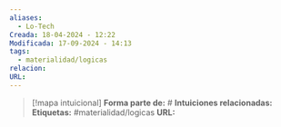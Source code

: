 ```yaml
---
aliases:
  - Lo-Tech
Creada: 18-04-2024 - 12:22
Modificada: 17-09-2024 - 14:13
tags:
  - materialidad/logicas
relacion: 
URL: 
---
```


> [!mapa intuicional]
> **Forma parte de:** #
> **Intuiciones relacionadas:** 
> **Etiquetas:** #materialidad/logicas 
> **URL:** 

